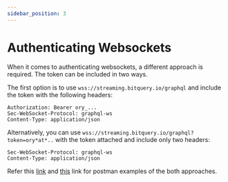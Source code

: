 ```yaml
---
sidebar_position: 3
---
```


# Authenticating Websockets

When it comes to authenticating websockets, a different approach is required. The token can be included in two ways.

The first option is to use `wss://streaming.bitquery.io/graphql`  and include the token with the following headers:

```
Authorization: Bearer ory_...
Sec-WebSocket-Protocol: graphql-ws
Content-Type: application/json
```

Alternatively, you can use `wss://streaming.bitquery.io/graphql?token=ory*at*..` with the token attached and include only two headers:

```
Sec-WebSocket-Protocol: graphql-ws
Content-Type: application/json

```

Refer this [link](https://www.postman.com/spacecraft-geologist-86385692/workspace/bitquery/ws-raw-request/6598115e15ac68cb199a7baa) and [this](https://www.postman.com/spacecraft-geologist-86385692/workspace/bitquery/ws-raw-request/659811c95188ca95c7b9e569) link for postman examples of the both approaches.